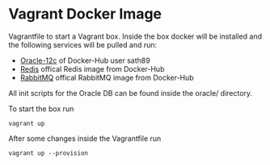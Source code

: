 # Vagrant Docker Image

Vagrantfile to start a Vagrant box. Inside the box docker will be installed and the following services will be pulled and run:

* [Oracle-12c](https://hub.docker.com/r/sath89/oracle-12c/) of Docker-Hub user sath89
* [Redis](https://hub.docker.com/_/redis/) offical Redis image from Docker-Hub
* [RabbitMQ](https://hub.docker.com/_/rabbitmq/) offical RabbitMQ image from Docker-Hub

All init scripts for the Oracle DB can be found inside the oracle/ directory.

To start the box run

```
vagrant up
```

After some changes inside the Vagrantfile run

```
vagrant up --provision
```
